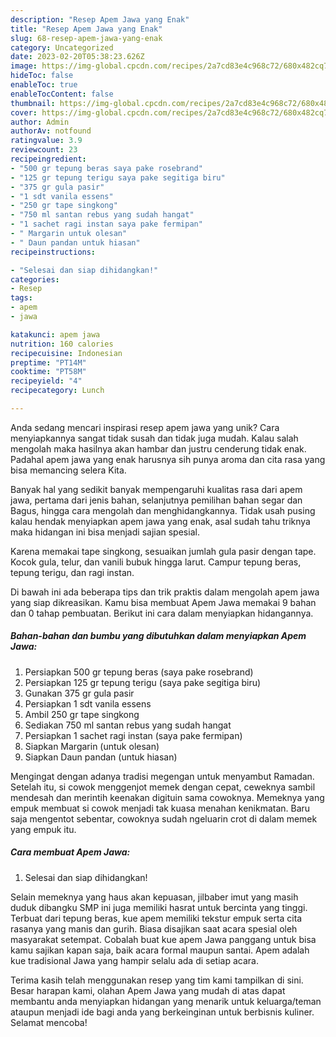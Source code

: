 ```yaml
---
description: "Resep Apem Jawa yang Enak"
title: "Resep Apem Jawa yang Enak"
slug: 68-resep-apem-jawa-yang-enak
category: Uncategorized
date: 2023-02-20T05:38:23.626Z
image: https://img-global.cpcdn.com/recipes/2a7cd83e4c968c72/680x482cq70/apem-jawa-foto-resep-utama.jpg
hideToc: false
enableToc: true
enableTocContent: false
thumbnail: https://img-global.cpcdn.com/recipes/2a7cd83e4c968c72/680x482cq70/apem-jawa-foto-resep-utama.jpg
cover: https://img-global.cpcdn.com/recipes/2a7cd83e4c968c72/680x482cq70/apem-jawa-foto-resep-utama.jpg
author: Admin
authorAv: notfound
ratingvalue: 3.9
reviewcount: 23
recipeingredient:
- "500 gr tepung beras saya pake rosebrand"
- "125 gr tepung terigu saya pake segitiga biru"
- "375 gr gula pasir"
- "1 sdt vanila essens"
- "250 gr tape singkong"
- "750 ml santan rebus yang sudah hangat"
- "1 sachet ragi instan saya pake fermipan"
- " Margarin untuk olesan"
- " Daun pandan untuk hiasan"
recipeinstructions:

- "Selesai dan siap dihidangkan!"
categories:
- Resep
tags:
- apem
- jawa

katakunci: apem jawa 
nutrition: 160 calories
recipecuisine: Indonesian
preptime: "PT14M"
cooktime: "PT58M"
recipeyield: "4"
recipecategory: Lunch

---
```





Anda sedang mencari inspirasi resep apem jawa yang unik? Cara menyiapkannya sangat tidak susah dan tidak juga mudah. Kalau salah mengolah maka hasilnya akan hambar dan justru cenderung tidak enak. Padahal apem jawa yang enak harusnya sih punya aroma dan cita rasa yang bisa memancing selera Kita.





Banyak hal yang sedikit banyak mempengaruhi kualitas rasa dari apem jawa, pertama dari jenis bahan, selanjutnya pemilihan bahan segar dan Bagus, hingga cara mengolah dan menghidangkannya. Tidak usah pusing kalau hendak menyiapkan apem jawa yang enak,      asal sudah tahu triknya maka hidangan ini bisa menjadi sajian spesial.














Karena memakai tape singkong, sesuaikan jumlah gula pasir dengan tape. Kocok gula, telur, dan vanili bubuk hingga larut. Campur tepung beras, tepung terigu, dan ragi instan.






Di bawah ini ada beberapa tips dan trik praktis dalam mengolah apem jawa yang siap dikreasikan. Kamu bisa membuat Apem Jawa memakai 9 bahan dan 0 tahap pembuatan. Berikut ini cara dalam menyiapkan hidangannya.

<!--inarticleads1-->

##### Bahan-bahan dan bumbu yang dibutuhkan dalam menyiapkan Apem Jawa:

1. Persiapkan 500 gr tepung beras (saya pake rosebrand)
1. Persiapkan 125 gr tepung terigu (saya pake segitiga biru)
1. Gunakan 375 gr gula pasir
1. Persiapkan 1 sdt vanila essens
1. Ambil 250 gr tape singkong
1. Sediakan 750 ml santan rebus yang sudah hangat
1. Persiapkan 1 sachet ragi instan (saya pake fermipan)
1. Siapkan  Margarin (untuk olesan)
1. Siapkan  Daun pandan (untuk hiasan)


Mengingat dengan adanya tradisi megengan untuk menyambut Ramadan. Setelah itu, si cowok menggenjot memek dengan cepat, ceweknya sambil mendesah dan merintih keenakan digituin sama cowoknya. Memeknya yang empuk membuat si cowok menjadi tak kuasa menahan kenikmatan. Baru saja mengentot sebentar, cowoknya sudah ngeluarin crot di dalam memek yang empuk itu. 

<!--inarticleads2-->

##### Cara membuat Apem Jawa:


1. Selesai dan siap dihidangkan!

Selain memeknya yang haus akan kepuasan, jilbaber imut yang masih duduk dibangku SMP ini juga memiliki hasrat untuk bercinta yang tinggi. Terbuat dari tepung beras, kue apem memiliki tekstur empuk serta cita rasanya yang manis dan gurih. Biasa disajikan saat acara spesial oleh masyarakat setempat. Cobalah buat kue apem Jawa panggang untuk bisa kamu sajikan kapan saja, baik acara formal maupun santai. Apem adalah kue tradisional Jawa yang hampir selalu ada di setiap acara. 

Terima kasih telah menggunakan resep yang tim kami tampilkan di sini. Besar harapan kami, olahan Apem Jawa yang mudah di atas dapat membantu anda menyiapkan hidangan yang menarik untuk keluarga/teman ataupun menjadi ide bagi anda yang berkeinginan untuk berbisnis kuliner. Selamat mencoba!
